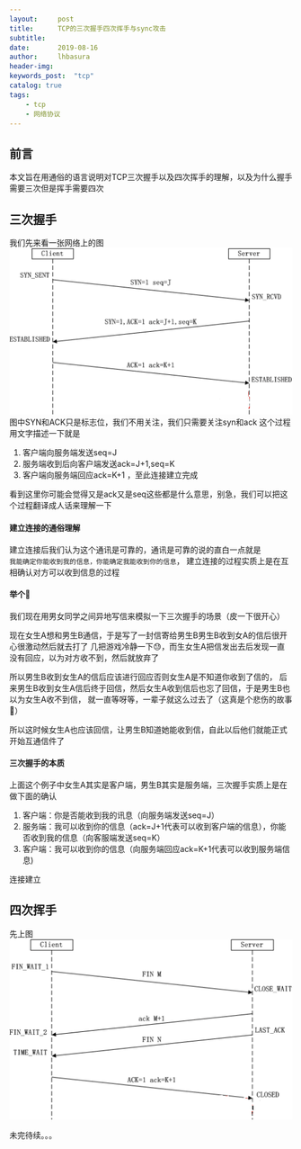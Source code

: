 ```yaml
---  
layout:     post
title:      TCP的三次握手四次挥手与sync攻击
subtitle:   
date:       2019-08-16
author:     lhbasura
header-img: 
keywords_post:  "tcp"
catalog: true
tags:
    - tcp
    - 网络协议  
--- 
```

## 前言  
本文旨在用通俗的语言说明对TCP三次握手以及四次挥手的理解，以及为什么握手需要三次但是挥手需要四次
## 三次握手  
我们先来看一张网络上的图
![三次握手](/img/tcp_connect.png)
图中SYN和ACK只是标志位，我们不用关注，我们只需要关注syn和ack
这个过程用文字描述一下就是  
1. 客户端向服务端发送seq=J  
2. 服务端收到后向客户端发送ack=J+1,seq=K
3. 客户端向服务端回应ack=K+1 ，至此连接建立完成

看到这里你可能会觉得又是ack又是seq这些都是什么意思，别急，我们可以把这个过程翻译成人话来理解一下  

#### 建立连接的通俗理解  
建立连接后我们认为这个通讯是可靠的，通讯是可靠的说的直白一点就是  
`我能确定你能收到我的信息，你能确定我能收到你的信息`，
建立连接的过程实质上是在互相确认对方可以收到信息的过程

#### 举个🌰
我们现在用男女同学之间异地写信来模拟一下三次握手的场景（皮一下很开心） 
 
现在女生A想和男生B通信，于是写了一封信寄给男生B男生B收到女A的信后很开心很激动然后就去打了
几把游戏冷静一下😓，而生女生A把信发出去后发现一直没有回应，以为对方收不到，然后就放弃了 

所以男生B收到女生A的信后应该进行回应否则女生A是不知道你收到了信的，
后来男生B收到女生A信后终于回信，然后女生A收到信后也忘了回信，于是男生B也以为女生A收不到信，
就一直等呀等，一辈子就这么过去了（这真是个悲伤的故事🤦‍） 

所以这时候女生A也应该回信，让男生B知道她能收到信，自此以后他们就能正式开始互通信件了

#### 三次握手的本质
上面这个例子中女生A其实是客户端，男生B其实是服务端，三次握手实质上是在做下面的确认  
1. 客户端：你是否能收到我的讯息（向服务端发送seq=J）
2. 服务端：我可以收到你的信息（ack=J+1代表可以收到客户端的信息），你能否收到我的信息（向客服端发送seq=K）
3. 客户端：我可以收到你的信息（向服务端回应ack=K+1代表可以收到服务端信息)

连接建立


## 四次挥手  
先上图
![四次挥手](/img/tcp_disconnect.png)

未完待续。。。